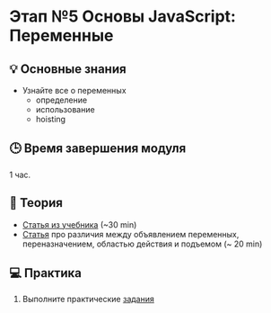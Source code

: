 # Этап №5 Основы JavaScript: Переменные

## 💡 Основные знания 

- Узнайте все о переменных
  - определение
  - использование
  - hoisting

## 🕒 Время завершения модуля

1 час.

## 📖 Теория

- [Статья из учебника](https://learn.javascript.ru/variables) (~30 min)
- [Статья](https://www.freecodecamp.org/news/how-to-declare-variables-in-javascript/) про различия  между объявлением переменных, переназначением, областью действия и подъемом (~ 20 min)

## 💻  Практика

1. Выполните практические [задания](https://developer.mozilla.org/en-US/docs/Learn/JavaScript/First_steps/Test_your_skills:_variables) 
